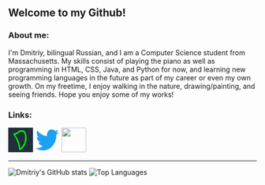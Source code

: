 
## Welcome to my Github!

### About me:
I'm Dmitriy, bilingual Russian, and I am a Computer Science student from Massachusetts. My skills consist of playing the piano as well as programming in HTML, CSS, Java, and Python for now, and learning new programming languages in the future as part of my career or even my own growth. On my freetime, I enjoy walking in the nature, drawing/painting, and seeing friends. Hope you enjoy some of my works!

### Links:
<a href="https://www.dhotspot.xyz"><img src="logo.ico" alt="dhotspot.xyz" width="50" height="50"></a>
<a href="https://www.twitter.com/DmitriyShumkin"><img src="twitter.png" alt="twitter.com" width="50" height="50"></a>
<a href="https://dhotspotblog.wordpress.com"><img src="https://dhotspotblog.files.wordpress.com/2022/06/image-4.jpg?w=150" width="50" height="50"></a>
***
![Dmitriy's GitHub stats](https://github-readme-stats.vercel.app/api?username=DmitriyShum&show_icons=true&theme=radical)
![Top Languages](https://github-readme-stats.vercel.app/api/top-langs/?username=DmitriyShum&hide=Makefile&theme=react)
